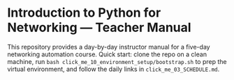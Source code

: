# Introduction to Python for Networking — Teacher Manual

This repository provides a day-by-day instructor manual for a five-day networking automation course. Quick start: clone the repo on a clean machine, run `bash click_me_10_environment_setup/bootstrap.sh` to prep the virtual environment, and follow the daily links in `click_me_03_SCHEDULE.md`.
